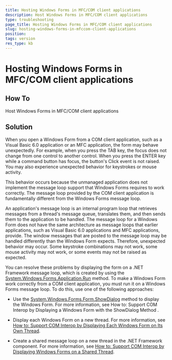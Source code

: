 ```yaml
---
title: Hosting Windows Forms in MFC/COM client applications
description: Host Windows Forms in MFC/COM client applications 
type: troubleshooting
page_title: Hosting Windows Forms in MFC/COM client applications
slug: hosting-windows-forms-in-mfccom-client-applications
position: 
tags: version 
res_type: kb
---
```


# Hosting Windows Forms in MFC/COM client applications

## How To
 
Host Windows Forms in MFC/COM client applications 

## Solution

When you open a Windows Form from a COM client application, such as a Visual Basic 6.0 application or an MFC application, the form may behave unexpectedly. For example, when you press the TAB key, the focus does not change from one control to another control. When you press the ENTER key while a command button has focus, the button's Click event is not raised. You may also experience unexpected behavior for keystrokes or mouse activity. 

This behavior occurs because the unmanaged application does not implement the message loop support that Windows Forms requires to work correctly. The message loop provided by the COM client application is fundamentally different from the Windows Forms message loop. 

An application's message loop is an internal program loop that retrieves messages from a thread's message queue, translates them, and then sends them to the application to be handled. The message loop for a Windows Form does not have the same architecture as message loops that earlier applications, such as Visual Basic 6.0 applications and MFC applications, provide. The window messages that are posted to the message loop may be handled differently than the Windows Form expects. Therefore, unexpected behavior may occur. Some keystroke combinations may not work, some mouse activity may not work, or some events may not be raised as expected. 

You can resolve these problems by displaying the form on a .NET Framework message loop, which is created by using the [System.Windows.Forms.Application.Run](https://msdn.microsoft.com/en-us/library/ms157900(VS.80).aspx) method.
To make a Windows Form work correctly from a COM client application, you must run it on a Windows Forms message loop. To do this, use one of the following approaches:

* Use the [System.Windows.Forms.Form.ShowDialog](https://msdn.microsoft.com/en-us/library/c7ykbedk(VS.80).aspx) method to display the Windows Form. For more information, see How to: Support COM Interop by Displaying a Windows Form with the ShowDialog Method .

* Display each Windows Form on a new thread. For more information, see [How to: Support COM Interop by Displaying Each Windows Form on Its Own Thread](http://msdn2.microsoft.com/en-us/library/ms229591(VS.80).aspx).

* Create a shared message loop on a new thread in the .NET Framework component. For more information, see [How to: Support COM Interop by Displaying Windows Forms on a Shared Thread](http://msdn2.microsoft.com/en-us/library/ms229609(VS.80).aspx).
